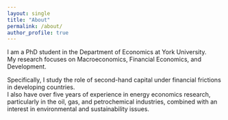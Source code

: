 ```yaml
---
layout: single
title: "About"
permalink: /about/
author_profile: true
---
```


I am a PhD student in the Department of Economics at York University.  
My research focuses on Macroeconomics, Financial Economics, and Development.

Specifically, I study the role of second-hand capital under financial frictions in developing countries.  
I also have over five years of experience in energy economics research, particularly in the oil, gas, and petrochemical industries, combined with an interest in environmental and sustainability issues.
